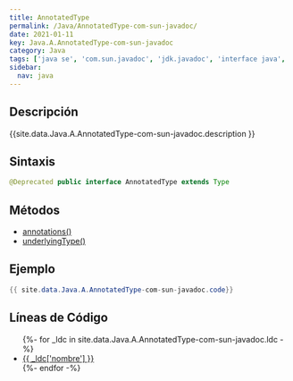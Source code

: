 ```yaml
---
title: AnnotatedType
permalink: /Java/AnnotatedType-com-sun-javadoc/
date: 2021-01-11
key: Java.A.AnnotatedType-com-sun-javadoc
category: Java
tags: ['java se', 'com.sun.javadoc', 'jdk.javadoc', 'interface java', 'Java 1.8']
sidebar: 
  nav: java
---
```


## Descripción
{{site.data.Java.A.AnnotatedType-com-sun-javadoc.description }}

## Sintaxis
~~~java
@Deprecated public interface AnnotatedType extends Type
~~~

## Métodos
* [annotations()](/Java/AnnotatedType-com-sun-javadoc/annotations)
* [underlyingType()](/Java/AnnotatedType-com-sun-javadoc/underlyingType)

## Ejemplo
~~~java
{{ site.data.Java.A.AnnotatedType-com-sun-javadoc.code}}
~~~

## Líneas de Código
<ul>
{%- for _ldc in site.data.Java.A.AnnotatedType-com-sun-javadoc.ldc -%}
   <li>
       <a href="{{_ldc['url'] }}">{{ _ldc['nombre'] }}</a>
   </li>
{%- endfor -%}
</ul>
